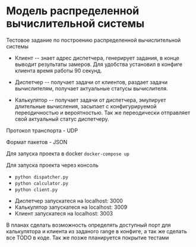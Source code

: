 # Модель распределенной вычислительной системы

Тестовое задание по построению распределенной вычислительной системы

- Клиент -- знает адрес диспетчера, генерирует задания, в конце выводит результаты замеров. Для удобства установил в конфиге клиента время работы 90 секунд.

- Диспетчер -- получает задачи от клиентов, раздает задачи вычислителям, получает актуальные статусы вычислителя.

- Калькулятор -- получает задачи от диспетчера, эмулирует длительные вычисления, засыпает с конфигурируемой переодичностью и вероятностью. Так же переодически отправляет свой актуальный статус диспетчеру.

Протокол транспорта - UDP

Формат пакетов - JSON

Для запуска проекта в docker `docker-compose up`

Для запуска проекта через консоль
- `python dispatcher.py`
- `python calculator.py`
- `python client.py`

* Диспетчер запускатеся на localhost: 3000
* Калькулятор запускатеся на localhost: 3009
* Клиент запускатеся на localhost: 3003

В планах сделать возможность определять доступный порт для калькулятора и клиента из заданого range в конфиге, а так же сделать все TODO в коде.
Так же позже планируется покрытие тестами
